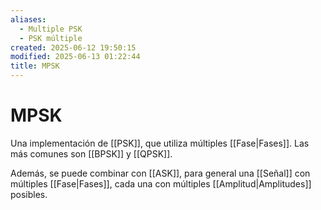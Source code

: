 ```yaml
---
aliases:
  - Multiple PSK
  - PSK múltiple
created: 2025-06-12 19:50:15
modified: 2025-06-13 01:22:44
title: MPSK
---
```


# MPSK

Una implementación de [[PSK]], que utiliza múltiples [[Fase|Fases]]. Las más comunes son [[BPSK]] y [[QPSK]].

Además, se puede combinar con [[ASK]], para general una [[Señal]] con múltiples [[Fase|Fases]], cada una con múltiples [[Amplitud|Amplitudes]] posibles.
